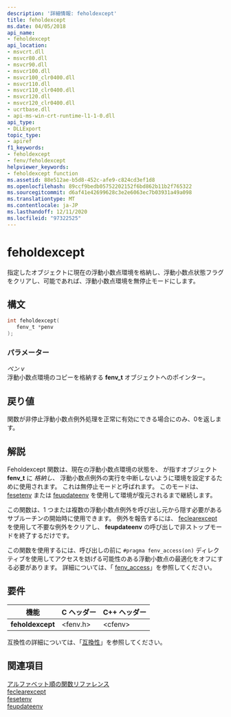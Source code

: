 ```yaml
---
description: '詳細情報: feholdexcept'
title: feholdexcept
ms.date: 04/05/2018
api_name:
- feholdexcept
api_location:
- msvcrt.dll
- msvcr80.dll
- msvcr90.dll
- msvcr100.dll
- msvcr100_clr0400.dll
- msvcr110.dll
- msvcr110_clr0400.dll
- msvcr120.dll
- msvcr120_clr0400.dll
- ucrtbase.dll
- api-ms-win-crt-runtime-l1-1-0.dll
api_type:
- DLLExport
topic_type:
- apiref
f1_keywords:
- feholdexcept
- fenv/feholdexcept
helpviewer_keywords:
- feholdexcept function
ms.assetid: 88e512ae-b5d8-452c-afe9-c824cd3ef1d8
ms.openlocfilehash: 89ccf9bedb05752202152f6bd862b11b2f765322
ms.sourcegitcommit: d6af41e42699628c3e2e6063ec7b03931a49a098
ms.translationtype: MT
ms.contentlocale: ja-JP
ms.lasthandoff: 12/11/2020
ms.locfileid: "97322525"
---
```

# <a name="feholdexcept"></a>feholdexcept

指定したオブジェクトに現在の浮動小数点環境を格納し、浮動小数点状態フラグをクリアし、可能であれば、浮動小数点環境を無停止モードにします。

## <a name="syntax"></a>構文

```C
int feholdexcept(
   fenv_t *penv
);
```

### <a name="parameters"></a>パラメーター

*ペン v*<br/>
浮動小数点環境のコピーを格納する **fenv_t** オブジェクトへのポインター。

## <a name="return-value"></a>戻り値

関数が非停止浮動小数点例外処理を正常に有効にできる場合にのみ、0を返します。

## <a name="remarks"></a>解説

Feholdexcept 関数は、現在の浮動小数点環境の状態を、 が指すオブジェクト **fenv_t** に *格納し、* 浮動小数点例外の実行を中断しないように環境を設定するために使用されます。 これは無停止モードと呼ばれます。  このモードは、[fesetenv](fesetenv1.md) または [feupdateenv](feupdateenv.md) を使用して環境が復元されるまで継続します。

この関数は、1 つまたは複数の浮動小数点例外を呼び出し元から隠す必要があるサブルーチンの開始時に使用できます。 例外を報告するには、 [feclearexcept](feclearexcept1.md) を使用して不要な例外をクリアし、 **feupdateenv** の呼び出しで非ストップモードを終了するだけです。

この関数を使用するには、呼び出しの前に `#pragma fenv_access(on)` ディレクティブを使用してアクセスを妨げる可能性のある浮動小数点の最適化をオフにする必要があります。 詳細については、「 [fenv_access](../../preprocessor/fenv-access.md)」を参照してください。

## <a name="requirements"></a>要件

|機能|C ヘッダー|C++ ヘッダー|
|--------------|--------------|------------------|
|**feholdexcept**|\<fenv.h>|\<cfenv>|

互換性の詳細については、「[互換性](../../c-runtime-library/compatibility.md)」を参照してください。

## <a name="see-also"></a>関連項目

[アルファベット順の関数リファレンス](crt-alphabetical-function-reference.md)<br/>
[feclearexcept](feclearexcept1.md)<br/>
[fesetenv](fesetenv1.md)<br/>
[feupdateenv](feupdateenv.md)<br/>
